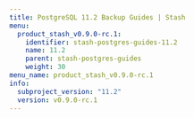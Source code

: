 ```yaml
---
title: PostgreSQL 11.2 Backup Guides | Stash
menu:
  product_stash_v0.9.0-rc.1:
    identifier: stash-postgres-guides-11.2
    name: 11.2
    parent: stash-postgres-guides
    weight: 30
menu_name: product_stash_v0.9.0-rc.1
info:
  subproject_version: "11.2"
  version: v0.9.0-rc.1
---
```



